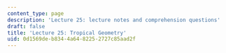 ```yaml
---
content_type: page
description: 'Lecture 25: lecture notes and comprehension questions'
draft: false
title: 'Lecture 25: Tropical Geometry'
uid: 0d1569de-b834-4a64-8225-2727c85aad2f
---
```


